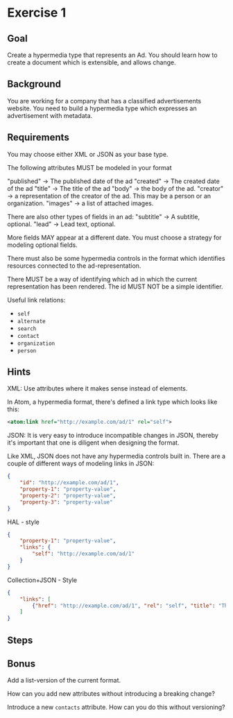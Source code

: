 Exercise 1
==========

Goal
----
Create a hypermedia type that represents an Ad. You should learn how
to create a document which is extensible, and allows change.

Background
----------
You are working for a company that has a classified advertisements
website. You need to build a hypermedia type which expresses an 
advertisement with metadata.


Requirements
------------
You may choose either XML or JSON as your base type.

The following attributes MUST be modeled in your format

"published" -> The published date of the ad
"created" -> The created date of the ad
"title" -> The title of the ad
"body" -> the body of the ad.
"creator" -> a representation of the creator of the ad. This may be a person or an organization.
"images" -> a list of attached images.

There are also other types of fields in an ad:
"subtitle" -> A subtitle, optional.
"lead" -> Lead text, optional.

More fields MAY appear at a different date. 
You must choose a strategy for modeling optional fields.

There must also be some hypermedia controls in the format which 
identifies resources connected to the ad-representation.

There MUST be a way of identifying which ad in which the current representation has been rendered.
The id MUST NOT be a simple identifier.

Useful link relations:
* `self`
* `alternate`
* `search`
* `contact`
* `organization`
* `person`


Hints
---------

XML:
Use attributes where it makes sense instead of elements.

In Atom, a hypermedia format, there's defined a link type which looks like this:
```xml
<atom:link href="http://example.com/ad/1" rel="self">
```

JSON:
It is very easy to introduce incompatible changes in JSON, thereby it's important that
one is diligent when designing the format.

Like XML, JSON does not have any hypermedia controls built in. There are a couple
of different ways of modeling links in JSON:

```json
{
	"id": "http://example.com/ad/1",
	"property-1": "property-value",
	"property-2": "property-value",
	"property-3": "property-value"	
}
```

HAL - style
```json
{
	"property-1": "property-value",
	"links": {
		"self": "http://example.com/ad/1"
	}
}
```

Collection+JSON - Style
```json
{
	"links": [
		{"href": "http://example.com/ad/1", "rel": "self", "title": "The current Ad"}
	]
}
```


Steps
-----



Bonus
------

Add a list-version of the current format.

How can you add new attributes without introducing a breaking change?

Introduce a new `contacts` attribute. How can you do this without versioning?

